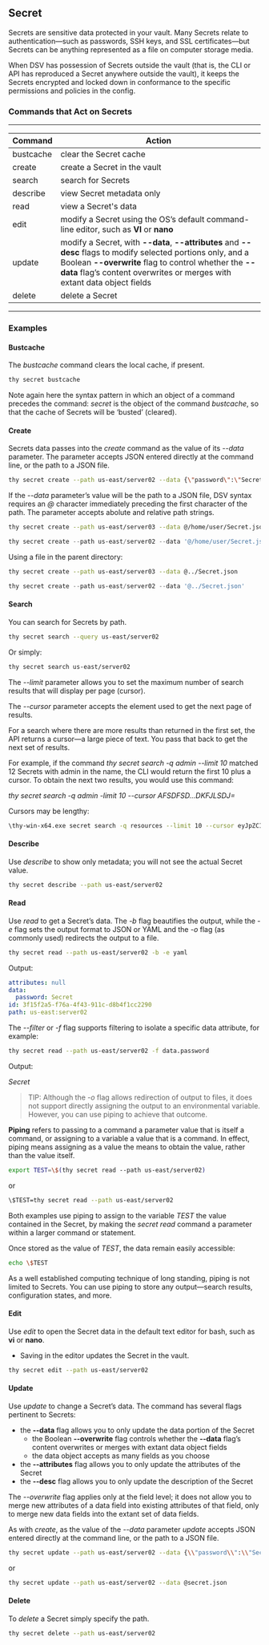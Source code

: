 ﻿[title]: # (Secret)
[tags]: # (DevOps Secrets Vault,DSV,)
[priority]: # (1810)

## Secret

Secrets are sensitive data protected in your vault. Many Secrets relate to authentication—such as passwords, SSH keys, and SSL certificates—but Secrets can be anything represented as a file on computer storage media.

When DSV has possession of Secrets outside the vault (that is, the CLI or API has reproduced a Secret anywhere outside the vault), it keeps the Secrets encrypted and locked down in conformance to the specific permissions and policies in the config.

### Commands that Act on Secrets
  
---
  
| Command | Action |
| ----- | ----- |
| bustcache | clear the Secret cache |
| create | create a Secret in the vault |
| search |search for Secrets |
| describe | view Secret metadata only |
| read | view a Secret's data |
| edit | modify a Secret using the OS’s default command-line editor, such as **VI** or **nano** |
| update | modify a Secret, with **--data**, **--attributes** and **--desc** flags to modify selected portions only, and a Boolean **--overwrite** flag to control whether the **--data** flag’s content overwrites or merges with extant data object fields  |
| delete | delete a Secret |
  
---
  
### Examples

#### Bustcache

The *bustcache* command clears the local cache, if present.

``` bash
thy secret bustcache
```

Note again here the syntax pattern in which an object of a command precedes the command: *secret* is the object of the command *bustcache*, so that the cache of Secrets will be ‘busted’ (cleared).

#### Create

Secrets data passes into the *create* command as the value of its *--data* parameter. The parameter accepts JSON entered directly at the command line, or the path to a JSON file.

``` bash
thy secret create --path us-east/server02 --data {\"password\":\"Secret\"}
```

If the *--data* parameter’s value will be the path to a JSON file, DSV syntax requires an *@* character immediately preceding the first character of the path. The parameter accepts abolute and relative path strings.

``` bash
thy secret create --path us-east/server03 --data @/home/user/Secret.json
```

``` powershell
thy secret create --path us-east/server02 --data '@/home/user/Secret.json'
```

Using a file in the parent directory:

``` bash
thy secret create --path us-east/server03 --data @../Secret.json
```

``` powershell
thy secret create --path us-east/server02 --data '@../Secret.json'
```

#### Search

You can search for Secrets by path.

``` bash
thy secret search --query us-east/server02
```

Or simply:

``` bash
thy secret search us-east/server02
```

The *--limit* parameter allows you to set the maximum number of search results that will display per page (cursor).

The *--cursor* parameter accepts the element used to get the next page of results.

For a search where there are more results than returned in the first set, the API returns a cursor—a large piece of text. You pass that back to get the next set of results.

For example, if the command *thy secret search  -q admin  --limit 10* matched 12 Secrets with admin in the name, the CLI would return the first 10 plus a cursor. To obtain the next two results, you would use this command:

*thy secret search  -q admin  -limit 10  --cursor AFSDFSD...DKFJLSDJ=*

Cursors may be lengthy:

```bash
\thy-win-x64.exe secret search -q resources --limit 10 --cursor eyJpZCI6ImEwOTFjOWIzLWE4MmQtNGRiYy1hYThiLTYxMDY0NDZhZjA3MSIsInBhdGgiOiIiLCJ2ZXJzaW9uIjoidi1jdXJyZW50IiwidHlwZSI6IiIsImxhdGVzdCI6MH0=
```

#### Describe

Use *describe* to show only metadata; you will not see the actual Secret value.

``` bash
thy secret describe --path us-east/server02
```

#### Read

Use *read* to get a Secret’s data. The *-b* flag beautifies the output, while the *-e* flag sets the output format to JSON or YAML and the *-o* flag (as commonly used) redirects the output to a file.

``` bash
thy secret read --path us-east/server02 -b -e yaml
```

Output:

```yaml
attributes: null
data:
  password: Secret
id: 3f15f2a5-f76a-4f43-911c-d8b4f1cc2290
path: us-east:server02
```

The *--filter* or *-f* flag supports filtering to isolate a specific data attribute, for example:

```bash
thy secret read --path us-east/server02 -f data.password
```

Output:

*Secret*

> TIP: Although the *-o* flag allows redirection of output to files, it does not support directly assigning the output to an environmental variable. However, you can use piping to achieve that outcome.

**Piping** refers to passing to a command a parameter value that is itself a command, or assigning to a variable a value that is a command. In effect, piping means assigning as a value the means to obtain the value, rather than the value itself.

```bash
export TEST=\$(thy secret read --path us-east/server02)
```

or

```bash
\$TEST=thy secret read --path us-east/server02
```

Both examples use piping to assign to the variable *TEST* the value contained in the Secret, by making the *secret read* command a parameter within a larger command or statement.

Once stored as the value of *TEST*, the data remain easily accessible:

```bash
echo \$TEST
```

As a well established computing technique of long standing, piping is not limited to Secrets. You can use piping to store any output—search results, configuration states, and more.

#### Edit

Use *edit* to open the Secret data in the default text editor for bash, such as **vi** or **nano**.

* Saving in the editor updates the Secret in the vault.

``` bash
thy secret edit --path us-east/server02
```

#### Update

Use *update* to change a Secret’s data. The command has several flags pertinent to Secrets:

* the **--data** flag allows you to only update the data portion of the Secret
  * the Boolean **--overwrite** flag controls whether the **--data** flag’s content overwrites or merges with extant data object fields
  * the data object accepts as many fields as you choose
* the **--attributes** flag allows you to only update the attributes of the Secret
* the **--desc** flag allows you to only update the description of the Secret

The *--overwrite* flag applies only at the field level; it does not allow you to merge new attributes of a data field into existing attributes of that field, only to merge new data fields into the extant set of data fields.

As with *create*, as the value of the *--data* parameter *update* accepts JSON entered directly at the command line, or the path to a JSON file.

```bash
thy secret update --path us-east/server02 --data {\\"password\\":\\"Secret2\\"}
```

or

```bash
thy secret update --path us-east/server02 --data @secret.json
```

#### Delete

To *delete* a Secret simply specify the path.

``` bash
thy secret delete --path us-east/server02
```
